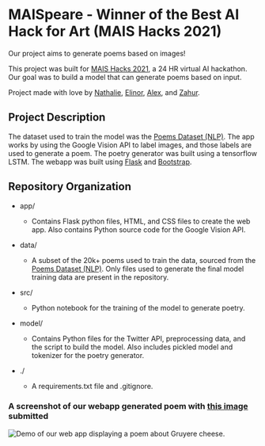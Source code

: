 # MAISpeare - Winner of the Best AI Hack for Art (MAIS Hacks 2021)

Our project aims to generate poems based on images!

This project was built for [MAIS Hacks 2021](https://maishacks.com/), a 24 HR virtual AI hackathon. Our goal was to build a model that can generate poems based on input. 

Project made with love by [Nathalie](https://github.com/nredick), [Elinor](https://github.com/elinorpd), [Alex](https://github.com/allu5662), and [Zahur](https://github.com/croissantfriend).

## Project Description

The dataset used to train the model was the [Poems Dataset (NLP)](https://www.kaggle.com/michaelarman/poemsdataset). The app works by using the Google Vision API to label images, and those labels are used to generate a poem. The poetry generator was built using a tensorflow LSTM. The webapp was built using [Flask](https://flask.palletsprojects.com/en/1.1.x/) and [Bootstrap](https://getbootstrap.com/).

## Repository Organization

- app/
  - Contains Flask python files, HTML, and CSS files to create the web app. Also contains Python source code for the Google Vision API.

- data/
  - A subset of the 20k+ poems used to train the data, sourced from the [Poems Dataset (NLP)](https://www.kaggle.com/michaelarman/poemsdataset). Only files used to generate the final model training data are present in the repository.

- src/
  - Python notebook for the training of the model to generate poetry.  

- model/
  - Contains Python files for the Twitter API, preprocessing data, and the script to build the model. Also includes pickled model and tokenizer for the poetry generator.

- ./ 
  - A requirements.txt file and .gitignore. 

### A screenshot of our webapp generated poem with [this image](https://webstockreview.net/images/cheese-clipart-yellow-cheese-21.jpg) submitted

![Demo of our web app displaying a poem about Gruyere cheese.](https://github.com/nredick/mais-hacks-2021/blob/main/sample_images/Gruyere_poem.png)
